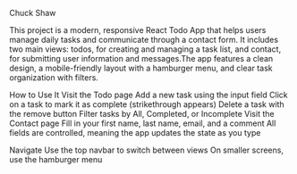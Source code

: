 Chuck Shaw

This project is a modern, responsive React Todo App that helps users manage daily tasks and communicate through a contact form. It includes two main views: todos, for creating and managing a task list, and contact, for submitting user information and messages.The app features a clean design, a mobile-friendly layout with a hamburger menu, and clear task organization with filters.

How to Use It
Visit the Todo page
Add a new task using the input field
Click on a task to mark it as complete (strikethrough appears)
Delete a task with the remove button
Filter tasks by All, Completed, or Incomplete
Visit the Contact page
Fill in your first name, last name, email, and a comment
All fields are controlled, meaning the app updates the state as you type

Navigate
Use the top navbar to switch between views
On smaller screens, use the hamburger menu






